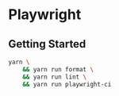# Playwright

## Getting Started

```bash
yarn \
    && yarn run format \
    && yarn run lint \
    && yarn run playwright-ci
```
